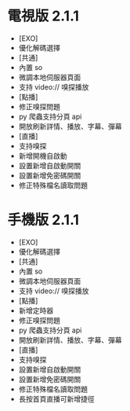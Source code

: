 # 電視版 2.1.1

* [EXO]
* 優化解碼選擇
* [共通]
* 內置 so
* 微調本地伺服器頁面
* 支持 video:// 嗅探播放
* [點播]
* 修正嗅探問題
* py 爬蟲支持分頁 api
* 開放刷新詳情、播放、字幕、彈幕
* [直播]
* 支持嗅探
* 新增開機自啟動
* 設置新增自啟動開關
* 設置新增免密碼開關
* 修正特殊檔名讀取問題

# 手機版 2.1.1

* [EXO]
* 優化解碼選擇
* [共通]
* 內置 so
* 微調本地伺服器頁面
* 支持 video:// 嗅探播放
* [點播]
* 新增定時器
* 修正嗅探問題
* py 爬蟲支持分頁 api
* 開放刷新詳情、播放、字幕、彈幕
* [直播]
* 支持嗅探
* 設置新增自啟動開關
* 設置新增免密碼開關
* 修正特殊檔名讀取問題
* 長按首頁直播可新增捷徑